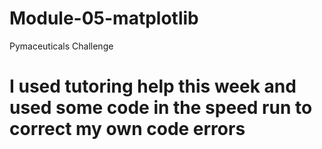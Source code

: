 # Module-05-matplotlib
Pymaceuticals Challenge
# I used tutoring help this week and used some code in the speed run to correct my own code errors
